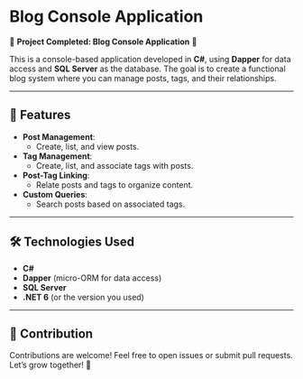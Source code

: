 # Blog Console Application

🎉 **Project Completed: Blog Console Application** 🎉  

This is a console-based application developed in **C#**, using **Dapper** for data access and **SQL Server** as the database. The goal is to create a functional blog system where you can manage posts, tags, and their relationships.

---

## 🚀 Features

- **Post Management**:
  - Create, list, and view posts.
- **Tag Management**:
  - Create, list, and associate tags with posts.
- **Post-Tag Linking**:
  - Relate posts and tags to organize content.
- **Custom Queries**:
  - Search posts based on associated tags.

---

## 🛠️ Technologies Used

- **C#**
- **Dapper** (micro-ORM for data access)
- **SQL Server**
- **.NET 6** (or the version you used)

---

## 🤝 Contribution
Contributions are welcome! Feel free to open issues or submit pull requests. Let’s grow together! 🚀
